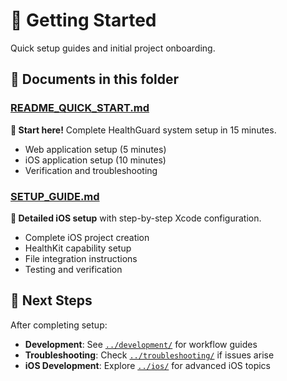 # 🚀 Getting Started

Quick setup guides and initial project onboarding.

## 📖 Documents in this folder

### [README_QUICK_START.md](README_QUICK_START.md)

**🎯 Start here!** Complete HealthGuard system setup in 15 minutes.

- Web application setup (5 minutes)
- iOS application setup (10 minutes)
- Verification and troubleshooting

### [SETUP_GUIDE.md](SETUP_GUIDE.md)

**📱 Detailed iOS setup** with step-by-step Xcode configuration.

- Complete iOS project creation
- HealthKit capability setup
- File integration instructions
- Testing and verification

## 🔄 Next Steps

After completing setup:

- **Development**: See [`../development/`](../development/) for workflow guides
- **Troubleshooting**: Check [`../troubleshooting/`](../troubleshooting/) if issues arise
- **iOS Development**: Explore [`../ios/`](../ios/) for advanced iOS topics
